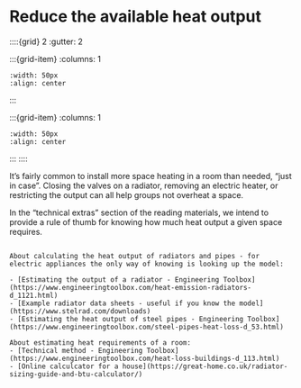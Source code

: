 # Reduce the available heat output 

<!-- - 2 star, £ -->

::::{grid} 2
:gutter: 2

:::{grid-item}
:columns: 1
```{image} ../images/cost-1.jpg
:width: 50px
:align: center
```
:::

:::{grid-item}
:columns: 1 
```{image} ../images/2-star.jpg
:width: 50px
:align: center
```
:::
::::


It’s fairly common to install more space heating in a room than needed, “just in case”.  Closing the valves on a radiator, removing an electric heater, or restricting the output can all help groups not overheat a space.  

In the “technical extras” section of the reading materials, we intend to provide a rule of thumb for knowing how much heat output a given space requires.  


```{admonition} More information

About calculating the heat output of radiators and pipes - for electric appliances the only way of knowing is looking up the model:

- [Estimating the output of a radiator - Engineering Toolbox](https://www.engineeringtoolbox.com/heat-emission-radiators-d_1121.html)
- [Example radiator data sheets - useful if you know the model](https://www.stelrad.com/downloads)
- [Estimating the heat output of steel pipes - Engineering Toolbox](https://www.engineeringtoolbox.com/steel-pipes-heat-loss-d_53.html)

About estimating heat requirements of a room:
- [Technical method - Engineering Toolbox](https://www.engineeringtoolbox.com/heat-loss-buildings-d_113.html)
- [Online calculcator for a house](https://great-home.co.uk/radiator-sizing-guide-and-btu-calculator/)

```